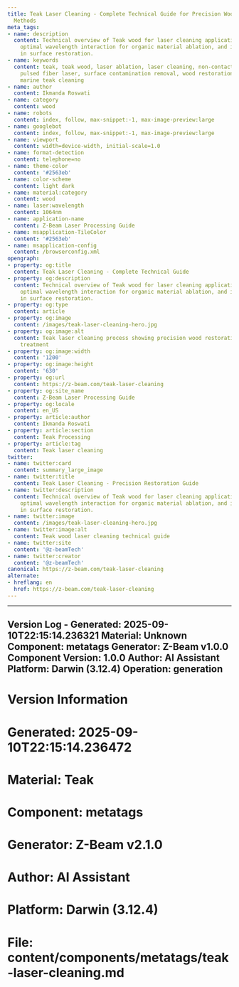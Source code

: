 ```yaml
---
title: Teak Laser Cleaning - Complete Technical Guide for Precision Wood Restoration
  Methods
meta_tags:
- name: description
  content: Technical overview of Teak wood for laser cleaning applications, including
    optimal wavelength interaction for organic material ablation, and industrial applications
    in surface restoration.
- name: keywords
  content: teak, teak wood, laser ablation, laser cleaning, non-contact cleaning,
    pulsed fiber laser, surface contamination removal, wood restoration, varnish removal,
    marine teak cleaning
- name: author
  content: Ikmanda Roswati
- name: category
  content: wood
- name: robots
  content: index, follow, max-snippet:-1, max-image-preview:large
- name: googlebot
  content: index, follow, max-snippet:-1, max-image-preview:large
- name: viewport
  content: width=device-width, initial-scale=1.0
- name: format-detection
  content: telephone=no
- name: theme-color
  content: '#2563eb'
- name: color-scheme
  content: light dark
- name: material:category
  content: wood
- name: laser:wavelength
  content: 1064nm
- name: application-name
  content: Z-Beam Laser Processing Guide
- name: msapplication-TileColor
  content: '#2563eb'
- name: msapplication-config
  content: /browserconfig.xml
opengraph:
- property: og:title
  content: Teak Laser Cleaning - Complete Technical Guide
- property: og:description
  content: Technical overview of Teak wood for laser cleaning applications, including
    optimal wavelength interaction for organic material ablation, and industrial applications
    in surface restoration.
- property: og:type
  content: article
- property: og:image
  content: /images/teak-laser-cleaning-hero.jpg
- property: og:image:alt
  content: Teak laser cleaning process showing precision wood restoration and surface
    treatment
- property: og:image:width
  content: '1200'
- property: og:image:height
  content: '630'
- property: og:url
  content: https://z-beam.com/teak-laser-cleaning
- property: og:site_name
  content: Z-Beam Laser Processing Guide
- property: og:locale
  content: en_US
- property: article:author
  content: Ikmanda Roswati
- property: article:section
  content: Teak Processing
- property: article:tag
  content: Teak laser cleaning
twitter:
- name: twitter:card
  content: summary_large_image
- name: twitter:title
  content: Teak Laser Cleaning - Precision Restoration Guide
- name: twitter:description
  content: Technical overview of Teak wood for laser cleaning applications, including
    optimal wavelength interaction for organic material ablation, and industrial applications
    in surface restoration.
- name: twitter:image
  content: /images/teak-laser-cleaning-hero.jpg
- name: twitter:image:alt
  content: Teak wood laser cleaning technical guide
- name: twitter:site
  content: '@z-beamTech'
- name: twitter:creator
  content: '@z-beamTech'
canonical: https://z-beam.com/teak-laser-cleaning
alternate:
- hreflang: en
  href: https://z-beam.com/teak-laser-cleaning
---
```


---
Version Log - Generated: 2025-09-10T22:15:14.236321
Material: Unknown
Component: metatags
Generator: Z-Beam v1.0.0
Component Version: 1.0.0
Author: AI Assistant
Platform: Darwin (3.12.4)
Operation: generation
---

# Version Information
# Generated: 2025-09-10T22:15:14.236472
# Material: Teak
# Component: metatags
# Generator: Z-Beam v2.1.0
# Author: AI Assistant
# Platform: Darwin (3.12.4)
# File: content/components/metatags/teak-laser-cleaning.md
